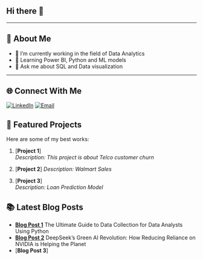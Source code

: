 ## Hi there 👋
---

## 🌟 About Me
- 🔭 I’m currently working in the field of Data Analytics
- 🌱 Learning Power BI, Python and ML models 
- 💬 Ask me about SQL and Data visualization

---
## 🌐 Connect With Me
[![LinkedIn](https://img.shields.io/badge/-LinkedIn-blue?style=flat-square&logo=linkedin&logoColor=white)](https://linkedin.com/in/kriti-kc-18319932)
[![Email](https://img.shields.io/badge/-Email-red?style=flat-square&logo=gmail&logoColor=white)](mailto:your-aakritikc222@gmail.com)

## 🚀 Featured Projects
Here are some of my best works:
1. [**Project 1**]  
   _Description: This project is about Telco customer churn_

2. [**Project 2**] 
   _Description: Walmart Sales_

3. [**Project 3**]  
   _Description: Loan Prediction Model_

## 📚 Latest Blog Posts
- [**Blog Post 1**](https://medium.com/@aakritikc222/the-ultimate-guide-to-data-collection-for-data-analysts-using-python-c27f2f85b410) The Ultimate Guide to Data Collection for Data Analysts Using Python
- [**Blog Post 2**](https://medium.com/@aakritikc222/deepseeks-green-ai-revolution-how-reducing-reliance-on-nvidia-is-helping-the-planet-a15ccde81469) DeepSeek’s Green AI Revolution: How Reducing Reliance on NVIDIA is Helping the Planet
- [**Blog Post 3**]




